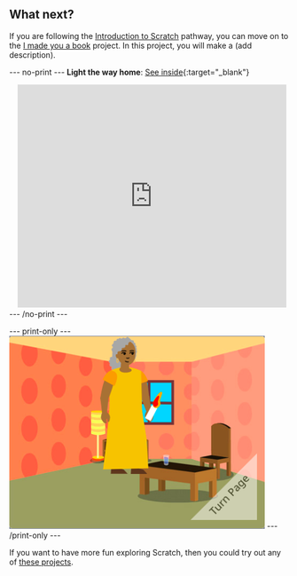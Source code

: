 ## What next?

If you are following the [Introduction to Scratch](https://projects.raspberrypi.org/en/pathway/scratch-intro) pathway, you can move on to the [I made you a book](https://projects.raspberrypi.org/en/projects/i-made-you-a-book) project. In this project, you will make a (add description).


--- no-print ---
**Light the way home**: [See inside](https://scratch.mit.edu/projects/499860786/editor){:target="_blank"}
<div class="scratch-preview" style="margin-left: 15px;">
  <iframe allowtransparency="true" width="485" height="402" src="https://scratch.mit.edu/projects/embed/499860786/?autostart=false" frameborder="0"></iframe>
</div>
--- /no-print ---

--- print-only ---
![The 'I made you a book' project.](images/book-cover.png)
--- /print-only ---

If you want to have more fun exploring Scratch, then you could try out any of [these projects](https://projects.raspberrypi.org/en/projects?software%5B%5D=scratch&curriculum%5B%5D=%201).


